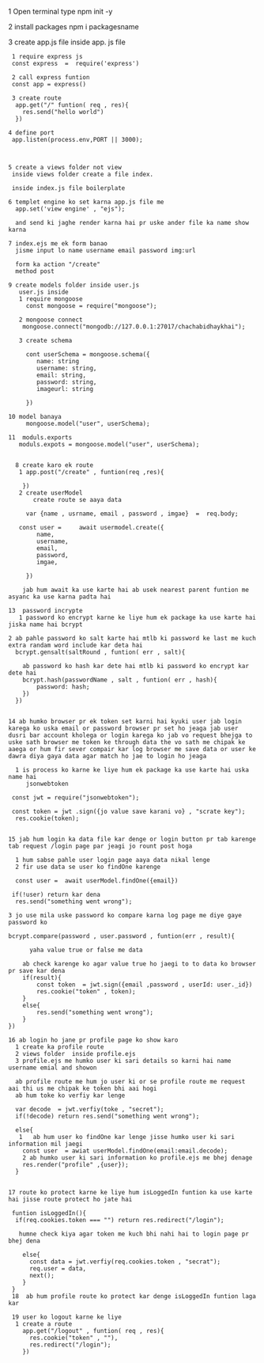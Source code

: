1  Open terminal 
      type npm init -y

2 install packages 
      npm i packagesname 

3 create app.js file 
    inside app. js file
     

     1 require express js
     const express  =  require('express')

     2 call express funtion 
     const app = express()

     3 create route 
      app.get("/" funtion( req , res){
        res.send("hello world")
      })

    4 define port
     app.listen(process.env,PORT || 3000);


       
    5 create a views folder not view 
     inside views folder create a file index.

     inside index.js file boilerplate

    6 templet engine ko set karna app.js file me 
      app.set('view engine' , "ejs");

      and send ki jaghe render karna hai pr uske ander file ka name show karna 

    7 index.ejs me ek form banao 
      jisme input lo name username email password img:url
      
      form ka action "/create" 
      method post 

    9 create models folder inside user.js
       user.js inside
       1 require mongoose
         const mongoose = require("mongoose");

       2 mongoose connect
        mongoose.connect("mongodb://127.0.0.1:27017/chachabidhaykhai");
       
       3 create schema 

         cont userSchema = mongoose.schema({
            name: string
            username: string,
            email: string,
            password: string,
            imageurl: string

         })
         
    10 model banaya
         mongoose.model("user", userSchema);
    
    11  moduls.exports 
       moduls.expots = mongoose.model("user", userSchema);
      
    
      8 create karo ek route
       1 app.post("/create" , funtion(req ,res){

        })
       2 create userModel
           create route se aaya data 
         
         var {name , usrname, email , password , imgae}  =  req.body;

       const user =     await usermodel.create({
            name,
            username,
            email,
            password,
            imgae,

         })

        jab hum await ka use karte hai ab usek nearest parent funtion me asyanc ka use karna padta hai

    13  password incrypte 
       1 password ko encrypt karne ke liye hum ek package ka use karte hai jiska name hai bcrypt

    2 ab pahle password ko salt karte hai mtlb ki password ke last me kuch extra randam word include kar deta hai 
      bcrypt.gensalt(saltRound , funtion( err , salt){

        ab password ko hash kar dete hai mtlb ki password ko encrypt kar dete hai
        bcrypt.hash(passwordName , salt , funtion( err , hash){
            password: hash;
        })
      })
    

    14 ab humko browser pr ek token set karni hai kyuki user jab login karega ko uska email or password browser pr set ho jeaga jab user dusri bar account kholega or login karega ko jab vo request bhejga to uske sath browser me token ke through data the vo sath me chipak ke aaega or hum fir sever compair kar log browser me save data or user ke dawra diya gaya data agar match ho jae to login ho jeaga 

      1 is process ko karne ke liye hum ek package ka use karte hai uska name hai 
         jsonwebtoken

     const jwt = require("jsonwebtoken");

     const token = jwt .sign({jo value save karani vo} , "scrate key");
      res.cookie(token);


    15 jab hum login ka data file kar denge or login button pr tab karenge tab request /login page par jeagi jo rount post hoga

      1 hum sabse pahle user login page aaya data nikal lenge 
      2 fir use data se user ko findOne karenge 

      const user =  await userModel.findOne({email})
        
     if(!user) return kar dena 
      res.send("something went wrong");

    3 jo use mila uske password ko compare karna log page me diye gaye password ko

    bcrypt.compare(password , user.password , funtion(err , result){
          
          yaha value true or false me data
        
        ab check karenge ko agar value true ho jaegi to to data ko browser pr save kar dena 
        if(result){
            const token  = jwt.sign({email ,password , userId: user._id})
            res.cookie("token" , token);
        }
        else{
            res.send("something went wrong");
        }
    })

    16 ab login ho jane pr profile page ko show karo 
      1 create ka profile route
      2 views folder  inside profile.ejs 
      3 profile.ejs me humko user ki sari details so karni hai name username emial and showon
      
      ab profile route me hum jo user ki or se profile route me request aai thi us me chipak ke token bhi aai hogi
      ab hum toke ko verfiy kar lenge 

      var decode  = jwt.verfiy(toke , "secret");
      if(!decode) return res.send("something went wrong");
       
      else{
       1   ab hum user ko findOne kar lenge jisse humko user ki sari information mil jaegi 
        const user  = awiat userModel.findOne(email:email.decode);
        2 ab humko user ki sari information ko profile.ejs me bhej denage
        res.render("profile" ,{user});
      }


    17 route ko protect karne ke liye hum isLoggedIn funtion ka use karte hai jisse route protect ho jate hai

     funtion isLoggedIn(){
      if(req.cookies.token === "") return res.redirect("/login");
       
       humne check kiya agar token me kuch bhi nahi hai to login page pr bhej dena 

        else{
          const data = jwt.verfiy(req.cookies.token , "secrat");
          req.user = data,
          next();
        }
     }
     18  ab hum profile route ko protect kar denge isLoggedIn funtion laga kar

     19 user ko logout karne ke liye
      1 create a route
        app.get("/logout" , funtion( req , res){
          res.cookie("token" , ""),
          res.redirect("/login");
        })